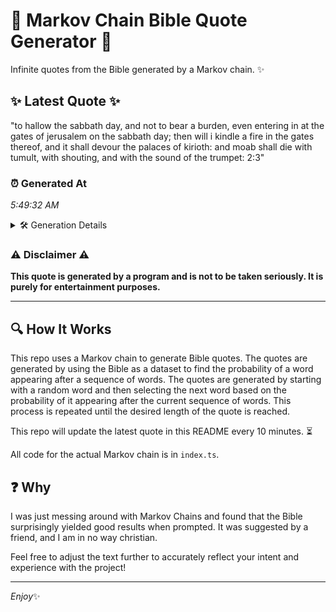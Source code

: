 # 📖 Markov Chain Bible Quote Generator 📖

Infinite quotes from the Bible generated by a Markov chain. ✨

## ✨ Latest Quote ✨
"to hallow the sabbath day, and not to bear a burden, even entering in at the gates of jerusalem on the sabbath day; then will i kindle a fire in the gates thereof, and it shall devour the palaces of kirioth: and moab shall die with tumult, with shouting, and with the sound of the trumpet: 2:3"

### ⏰ Generated At
*5:49:32 AM*

<details>
    <summary>🛠️ Generation Details</summary>
    <p>
        <strong>🌱 Seed:</strong> to<br>
        <strong>🔄 Iterations:</strong> 56<br>
        <strong>📜 Context History:</strong><br>[ to ]: hallow<br>[ to, hallow ]: the<br>[ to, hallow, the ]: sabbath<br>[ to, hallow, the, sabbath ]: day,<br>[ to, hallow, the, sabbath, day, ]: and<br>[ to, hallow, the, sabbath, day,, and ]: not<br>[ hallow, the, sabbath, day,, and, not ]: to<br>[ the, sabbath, day,, and, not, to ]: bear<br>[ sabbath, day,, and, not, to, bear ]: a<br>[ day,, and, not, to, bear, a ]: burden,<br>[ and, not, to, bear, a, burden, ]: even<br>[ not, to, bear, a, burden,, even ]: entering<br>[ to, bear, a, burden,, even, entering ]: in<br>[ bear, a, burden,, even, entering, in ]: at<br>[ a, burden,, even, entering, in, at ]: the<br>[ burden,, even, entering, in, at, the ]: gates<br>[ even, entering, in, at, the, gates ]: of<br>[ entering, in, at, the, gates, of ]: jerusalem<br>[ in, at, the, gates, of, jerusalem ]: on<br>[ at, the, gates, of, jerusalem, on ]: the<br>[ the, gates, of, jerusalem, on, the ]: sabbath<br>[ gates, of, jerusalem, on, the, sabbath ]: day;<br>[ of, jerusalem, on, the, sabbath, day; ]: then<br>[ jerusalem, on, the, sabbath, day;, then ]: will<br>[ on, the, sabbath, day;, then, will ]: i<br>[ the, sabbath, day;, then, will, i ]: kindle<br>[ sabbath, day;, then, will, i, kindle ]: a<br>[ day;, then, will, i, kindle, a ]: fire<br>[ then, will, i, kindle, a, fire ]: in<br>[ will, i, kindle, a, fire, in ]: the<br>[ i, kindle, a, fire, in, the ]: gates<br>[ kindle, a, fire, in, the, gates ]: thereof,<br>[ a, fire, in, the, gates, thereof, ]: and<br>[ fire, in, the, gates, thereof,, and ]: it<br>[ in, the, gates, thereof,, and, it ]: shall<br>[ the, gates, thereof,, and, it, shall ]: devour<br>[ gates, thereof,, and, it, shall, devour ]: the<br>[ thereof,, and, it, shall, devour, the ]: palaces<br>[ and, it, shall, devour, the, palaces ]: of<br>[ it, shall, devour, the, palaces, of ]: kirioth:<br>[ shall, devour, the, palaces, of, kirioth: ]: and<br>[ devour, the, palaces, of, kirioth:, and ]: moab<br>[ the, palaces, of, kirioth:, and, moab ]: shall<br>[ palaces, of, kirioth:, and, moab, shall ]: die<br>[ of, kirioth:, and, moab, shall, die ]: with<br>[ kirioth:, and, moab, shall, die, with ]: tumult,<br>[ and, moab, shall, die, with, tumult, ]: with<br>[ moab, shall, die, with, tumult,, with ]: shouting,<br>[ shall, die, with, tumult,, with, shouting, ]: and<br>[ die, with, tumult,, with, shouting,, and ]: with<br>[ with, tumult,, with, shouting,, and, with ]: the<br>[ tumult,, with, shouting,, and, with, the ]: sound<br>[ with, shouting,, and, with, the, sound ]: of<br>[ shouting,, and, with, the, sound, of ]: the<br>[ and, with, the, sound, of, the ]: trumpet:<br>[ with, the, sound, of, the, trumpet: ]: 2:3<br>
    </p>
</details>

### ⚠️ Disclaimer ⚠️
**This quote is generated by a program and is not to be taken seriously. It is purely for entertainment purposes.**

---

## 🔍 How It Works

This repo uses a Markov chain to generate Bible quotes. The quotes are generated by using the Bible as a dataset to find the probability of a word appearing after a sequence of words. The quotes are generated by starting with a random word and then selecting the next word based on the probability of it appearing after the current sequence of words. This process is repeated until the desired length of the quote is reached.

This repo will update the latest quote in this README every 10 minutes. ⏳

All code for the actual Markov chain is in `index.ts`.

## ❓ Why

I was just messing around with Markov Chains and found that the Bible surprisingly yielded good results when prompted. 
It was suggested by a friend, and I am in no way christian.

Feel free to adjust the text further to accurately reflect your intent and experience with the project!

---

*Enjoy*✨
